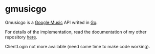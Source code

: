 gmusicgo
================
Gmusicgo is a [Google Music](https://music.google.com) API writed in [Go](http://golang.org/).

For details of the implementation, read the documentation of my other repository [here](https://github.com/aleics/Google-Play-Music-for-TV-Interface).

ClientLogin not more available (need some time to make code working).




